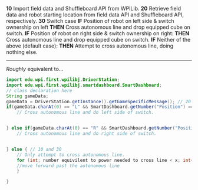 **10** Import field data and Shuffleboard API from WPILib.
**20** Retrieve field data and robot starting location from field data API and Shuffleboard API, respectively.
**30** Switch case
	**IF** Position of robot on left side & switch ownership on left
		**THEN** Cross autonomous line and drop equipped cube on switch.
	**IF** Position of robot on right side & switch ownership on right:
		**THEN** Cross autonomous line and drop equipped cube on switch.
	**IF** Neither of the above (default case):
		**THEN** Attempt to cross autonomous line, doing nothing else.

---

*Roughly* equivalent to...

```java
import edu.wpi.first.wpilibj.DriverStation;
import edu.wpi.first.wpilibj.smartdashboard.SmartDashboard;
// class declaration here
String gameData;
gameData = DriverStation.getInstance().getGameSpecificMessage(); // 20
if(gameData.charAt(0) == "L" && SmartDashboard.getNumber("Position") == 1) { // 10 and 30
	// Cross autonomous line and do left side of switch.


} else if(gameData.charAt(0) == "R" && SmartDashboard.getNumber("Position") == 3) { // 10 and 30
	// Cross autonomous line and do right side of switch.


} else { // 10 and 30
	// Only attempt to cross autonomous line.
	for (int; number equivilent to power needed to cross line < x; int++){
	//move forward past the autonomous line
	}

}
```